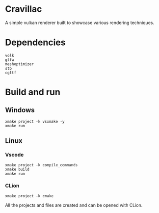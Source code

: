 # Cravillac
A simple vulkan renderer built to showcase various rendering techniques.
# Dependencies
```
volk
glfw
meshoptimizer
stb
cgltf
```
# Build and run
## Windows
```
xmake project -k vsxmake -y
xmake run 
```
## Linux
### Vscode
```
xmake project -k compile_commands
xmake build
xmake run
```
### CLion
```
xmake project -k cmake
```
All the projects and files are created and can be opened with CLion.